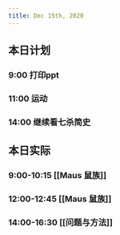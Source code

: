 ```yaml
---
title: Dec 15th, 2020
---
```


## 本日计划
### 9:00 打印ppt
### 11:00 运动
### 14:00 继续看七杀简史
## 本日实际
### 9:00-10:15 [[Maus 鼠族]]
### 12:00-12:45 [[Maus 鼠族]]
### 14:00-16:30 [[问题与方法]]
### 
